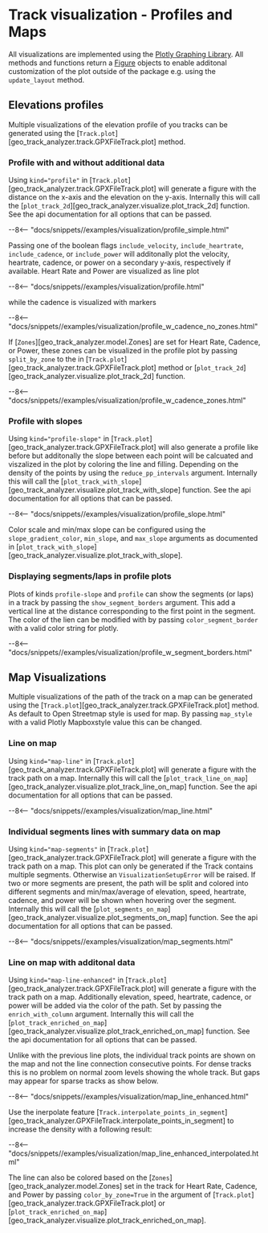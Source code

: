 # Track visualization - Profiles and Maps

All visualizations are implemented using the [Plotly Graphing Library](https://plotly.com/python/). All methods and functions return a [Figure](https://plotly.com/python-api-reference/generated/plotly.graph_objects.Figure.html#id0>) objects to enable additonal customization of the plot outside of the package e.g. using the `update_layout` method.

## Elevations profiles

Multiple visualizations of the elevation profile of you tracks can be generated using the [`Track.plot`][geo_track_analyzer.track.GPXFileTrack.plot] method.

### Profile with and without additional data

Using `kind="profile"` in [`Track.plot`][geo_track_analyzer.track.GPXFileTrack.plot] will generate a figure with the distance on the x-axis and the elevation on the y-axis.
Internally this will call the [`plot_track_2d`][geo_track_analyzer.visualize.plot_track_2d] function. See the api documentation for all options that can be passed.

--8<-- "docs/snippets//examples/visualization/profile_simple.html"

Passing one of the boolean flags `include_velocity`, `include_heartrate`, `include_cadence`, or `include_power` will additonally plot the velocity, heartrate, cadence, or power on a secondary y-axis, respectively if available.
Heart Rate and Power are visualized as line plot

--8<-- "docs/snippets//examples/visualization/profile.html"

while the cadence is visualized with markers

--8<-- "docs/snippets//examples/visualization/profile_w_cadence_no_zones.html"

If [`Zones`][geo_track_analyzer.model.Zones] are set for Heart Rate, Cadence, or Power, these zones can be visualized in the profile plot by passing `split_by_zone` to the in [`Track.plot`][geo_track_analyzer.track.GPXFileTrack.plot] method or [`plot_track_2d`][geo_track_analyzer.visualize.plot_track_2d] function.

--8<-- "docs/snippets//examples/visualization/profile_w_cadence_zones.html"

### Profile with slopes

Using `kind="profile-slope"` in [`Track.plot`][geo_track_analyzer.track.GPXFileTrack.plot] will also generate a profile like before but additonally the slope between each point will be calcuated and viszalized in the plot by coloring the line and filling.
Depending on the density of the points by using the `reduce_pp_intervals` argument.
Internally this will call the [`plot_track_with_slope`][geo_track_analyzer.visualize.plot_track_with_slope] function. See the api documentation for all options that can be passed.

--8<-- "docs/snippets//examples/visualization/profile_slope.html"

Color scale and min/max slope can be configured using the `slope_gradient_color`, `min_slope`, and `max_slope` arguments as documented in [`plot_track_with_slope`][geo_track_analyzer.visualize.plot_track_with_slope].

### Displaying segments/laps in profile plots

Plots of kinds `profile-slope` and `profile` can show the segments (or laps) in a track by passing the `show_segment_borders` argument.
This add a vertical line at the distance corresponding to the first point in the segment. The color of the lien can be modified with by
passing `color_segment_border` with a valid color string for plotly.

--8<-- "docs/snippets//examples/visualization/profile_w_segment_borders.html"

## Map Visualizations

Multiple visualizations of the path of the track on a map can be generated using the [`Track.plot`][geo_track_analyzer.track.GPXFileTrack.plot] method. As default to
Open Streetmap style is used for map. By passing `map_style` with a valid Plotly Mapboxstyle value this can be changed.

### Line on map

Using `kind="map-line"` in [`Track.plot`][geo_track_analyzer.track.GPXFileTrack.plot] will generate a figure with the track path on a map.
Internally this will call the [`plot_track_line_on_map`][geo_track_analyzer.visualize.plot_track_line_on_map] function. See the api documentation for all options that can be passed.

--8<-- "docs/snippets//examples/visualization/map_line.html"

### Individual segments lines with summary data on map

Using `kind="map-segments"` in [`Track.plot`][geo_track_analyzer.track.GPXFileTrack.plot] will generate a figure with the track path on a map. This plot can only be generated if the Track contains
multiple segments. Otherwise an `VisualizationSetupError` will be raised. If two or more segments are present, the path will be split and colored into different segments and min/max/average of
elevation, speed, heartrate, cadence, and power will be shown when hovering over the segment.
Internally this will call the [`plot_segments_on_map`][geo_track_analyzer.visualize.plot_segments_on_map] function. See the api documentation for all options that can be passed.

--8<-- "docs/snippets//examples/visualization/map_segments.html"

### Line on map with additonal data

Using `kind="map-line-enhanced"` in [`Track.plot`][geo_track_analyzer.track.GPXFileTrack.plot] will generate a figure with the track path on a map.
Additionally elevation, speed, heartrate, cadence, or power will be added via the color of the path. Set by passing the `enrich_with_column` argument.
Internally this will call the [`plot_track_enriched_on_map`][geo_track_analyzer.visualize.plot_track_enriched_on_map] function. See the api documentation for all options that can be passed.

Unlike with the previous line plots, the individual track points are shown on the map and not the line connection consecutive points. For dense tracks this is no problem on normal zoom levels showing the whole track.
But gaps may appear for sparse tracks as show below.

--8<-- "docs/snippets//examples/visualization/map_line_enhanced.html"

Use the inerpolate feature [`Track.interpolate_points_in_segment`][geo_track_analyzer.GPXFileTrack.interpolate_points_in_segment] to increase the density with a following result:

--8<-- "docs/snippets//examples/visualization/map_line_enhanced_interpolated.html"

The line can also be colored based on the [`Zones`][geo_track_analyzer.model.Zones] set in the track for Heart Rate, Cadence, and Power by passing `color_by_zone=True` in the argument of [`Track.plot`][geo_track_analyzer.track.GPXFileTrack.plot] or [`plot_track_enriched_on_map`][geo_track_analyzer.visualize.plot_track_enriched_on_map].
